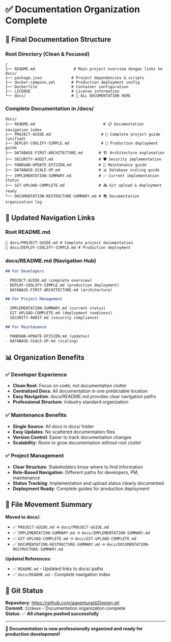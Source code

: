 # ✅ Documentation Organization Complete

## 🎯 Final Documentation Structure

### Root Directory (Clean & Focused)

```
/
├── README.md                 # Main project overview dengan links ke docs/
├── package.json             # Project dependencies & scripts
├── docker-compose.yml       # Production deployment config
├── Dockerfile               # Container configuration
├── LICENSE                  # License information
└── docs/                    # 📁 ALL DOCUMENTATION HERE
```

### Complete Documentation in /docs/

```
docs/
├── README.md                              # 📋 Documentation navigation index
├── PROJECT-GUIDE.md                      # 🎯 Complete project guide (unified)
├── DEPLOY-COOLIFY-SIMPLE.md              # 🚀 Production deployment guide
├── DATABASE-FIRST-ARCHITECTURE.md       # 🏗️ Architecture explanation
├── SECURITY-AUDIT.md                    # 🛡️ Security implementation
├── PANDUAN-UPDATE-EFISIEN.md            # 🔧 Maintenance guide
├── DATABASE-SCALE-UP.md                 # 📊 Database scaling guide
├── IMPLEMENTATION-SUMMARY.md            # ✅ Current implementation status
├── GIT-UPLOAD-COMPLETE.md               # 📤 Git upload & deployment ready
└── DOCUMENTATION-RESTRUCTURE-SUMMARY.md # 📚 Documentation organization log
```

## 🔗 Updated Navigation Links

### Root README.md

```markdown
🎯 docs/PROJECT-GUIDE.md # Complete project documentation
🚀 docs/DEPLOY-COOLIFY-SIMPLE.md # Production deployment
```

### docs/README.md (Navigation Hub)

```markdown
## For Developers

- PROJECT-GUIDE.md (complete overview)
- DEPLOY-COOLIFY-SIMPLE.md (production deployment)
- DATABASE-FIRST-ARCHITECTURE.md (architecture)

## For Project Management

- IMPLEMENTATION-SUMMARY.md (current status)
- GIT-UPLOAD-COMPLETE.md (deployment readiness)
- SECURITY-AUDIT.md (security compliance)

## For Maintenance

- PANDUAN-UPDATE-EFISIEN.md (updates)
- DATABASE-SCALE-UP.md (scaling)
```

## 📊 Organization Benefits

### ✅ **Developer Experience**

- **Clean Root**: Focus on code, not documentation clutter
- **Centralized Docs**: All documentation in one predictable location
- **Easy Navigation**: docs/README.md provides clear navigation paths
- **Professional Structure**: Industry standard organization

### ✅ **Maintenance Benefits**

- **Single Source**: All docs in docs/ folder
- **Easy Updates**: No scattered documentation files
- **Version Control**: Easier to track documentation changes
- **Scalability**: Room to grow documentation without root clutter

### ✅ **Project Management**

- **Clear Structure**: Stakeholders know where to find information
- **Role-Based Navigation**: Different paths for developers, PM, maintenance
- **Status Tracking**: Implementation and upload status clearly documented
- **Deployment Ready**: Complete guides for production deployment

## 🎯 File Movement Summary

**Moved to docs/:**

- ✅ `PROJECT-GUIDE.md` → `docs/PROJECT-GUIDE.md`
- ✅ `IMPLEMENTATION-SUMMARY.md` → `docs/IMPLEMENTATION-SUMMARY.md`
- ✅ `GIT-UPLOAD-COMPLETE.md` → `docs/GIT-UPLOAD-COMPLETE.md`
- ✅ `DOCUMENTATION-RESTRUCTURE-SUMMARY.md` → `docs/DOCUMENTATION-RESTRUCTURE-SUMMARY.md`

**Updated References:**

- ✅ `README.md` - Updated links to docs/ paths
- ✅ `docs/README.md` - Complete navigation index

## 🚀 Git Status

**Repository**: https://github.com/aaventuraid/Design.git  
**Commit**: `3328eb4` - Documentation organization complete  
**Status**: ✅ **All changes pushed successfully**

---

**🎉 Documentation is now professionally organized and ready for production development!**
